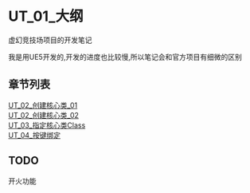 # UT_01_大纲
虚幻竞技场项目的开发笔记  

我是用UE5开发的,开发的进度也比较慢,所以笔记会和官方项目有细微的区别  

## 章节列表
[UT_02_创建核心类_01](UT_02_创建核心类_01.md)  
[UT_02_创建核心类_02](UT_02_创建核心类_02.md)  
[UT_03_指定核心类Class](UT_03_指定核心类Class.md)  
[UT_04_按键绑定](UT_04_按键绑定.md)  

## TODO
开火功能  